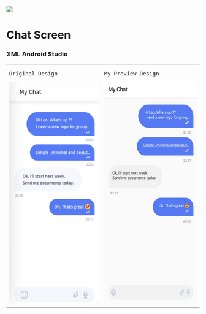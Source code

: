 <a href="https://www.instagram.com/9_Tay"><img src="https://img.shields.io/badge/instagram-%23E4415F?style=flat&logo=instagram&logoColor=white"/></a>

# Chat Screen
### XML Android Studio

<table>
  <tr>
    <td><pre>Original Design</pre><img src="images/original.png" alt="original" width=330px height=580px></td>
    <td><pre>My Preview Design</pre><img src="images/preview.jpg" alt="preview" width=330px height=580px></td>
   </tr> 
</table>
